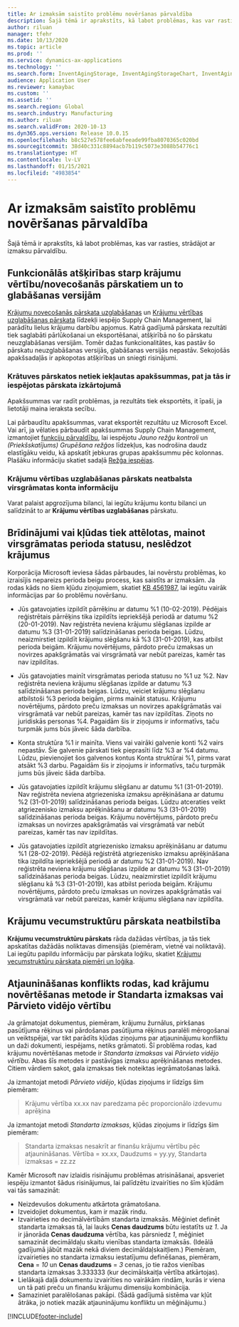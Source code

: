 ```yaml
---
title: Ar izmaksām saistīto problēmu novēršanas pārvaldība
description: Šajā tēmā ir aprakstīts, kā labot problēmas, kas var rasties, strādājot ar izmaksu pārvaldību.
author: riluan
manager: tfehr
ms.date: 10/13/2020
ms.topic: article
ms.prod: ''
ms.service: dynamics-ax-applications
ms.technology: ''
ms.search.form: InventAgingStorage, InventAgingStorageChart, InventAgingStorageDetails, InventValueProcess, InventValueReportSetup, InventClosing
audience: Application User
ms.reviewer: kamaybac
ms.custom: ''
ms.assetid: ''
ms.search.region: Global
ms.search.industry: Manufacturing
ms.author: riluan
ms.search.validFrom: 2020-10-13
ms.dyn365.ops.version: Release 10.0.15
ms.openlocfilehash: b8c527e578fee6abfeeade99fba8070365c020bd
ms.sourcegitcommit: 38d40c331c8894acb7b119c5073e3088b54776c1
ms.translationtype: HT
ms.contentlocale: lv-LV
ms.lasthandoff: 01/15/2021
ms.locfileid: "4983854"
---
```

# <a name="troubleshoot-cost-management"></a>Ar izmaksām saistīto problēmu novēršanas pārvaldība

Šajā tēmā ir aprakstīts, kā labot problēmas, kas var rasties, strādājot ar izmaksu pārvaldību.

## <a name="functional-gaps-between-the-inventory-valueaging-reports-and-their-storage-versions"></a>Funkcionālās atšķirības starp krājumu vērtību/novecošanās pārskatiem un to glabāšanas versijām

[Krājumu novecošanās pārskata uzglabāšanas](inventory-aging-report-storage.md) un [Krājumu vērtības uzglabāšanas pārskata](inventory-value-report-storage.md) līdzekļi iespējo Supply Chain Management, lai parādītu lielus krājumu darbību apjomus. Katrā gadījumā pārskata rezultāti tiek saglabāti pārlūkošanai un eksportēšanai, atšķirībā no šo pārskatu neuzglabāšanas versijām. Tomēr dažas funkcionalitātes, kas pastāv šo pārskatu neuzglabāšanas versijās, glabāšanas versijās nepastāv. Sekojošās apakšsadaļās ir apkopotas atšķirības un sniegti risinājumi.

### <a name="storage-reports-dont-include-subtotals-even-if-they-are-enabled-in-the-report-layout"></a>Krātuves pārskatos netiek iekļautas apakšsummas, pat ja tās ir iespējotas pārskata izkārtojumā

Apakšsummas var radīt problēmas, ja rezultāts tiek eksportēts, it īpaši, ja lietotāji maina ieraksta secību.

Lai pārbaudītu apakšsummas, varat eksportēt rezultātu uz Microsoft Excel. Vai arī, ja vēlaties pārbaudīt apakšsummas Supply Chain Management, izmantojiet [funkciju pārvaldību](../../fin-ops-core/fin-ops/get-started/feature-management/feature-management-overview.md), lai iespējotu *Jauno režģu kontroli* un *(Priekšskatījums) Grupēšana režģos* līdzekļus, kas nodrošina daudz elastīgāku veidu, kā apskatīt jebkuras grupas apakšsummu pēc kolonnas. Plašāku informāciju skatiet sadaļā [Režģa iespējas](../../fin-ops-core/fin-ops/get-started/grid-capabilities.md).

### <a name="inventory-value-storage-report-doesnt-support-ledger-account-information"></a>Krājumu vērtības uzglabāšanas pārskats neatbalsta virsgrāmatas konta informāciju

Varat palaist apgrozījuma bilanci, lai iegūtu krājumu kontu bilanci un salīdzināt to ar **Krājumu vērtības uzglabāšanas** pārskatu.

## <a name="warnings-or-errors-are-shown-when-changing-a-ledger-period-status-without-closing-inventory"></a>Brīdinājumi vai kļūdas tiek attēlotas, mainot virsgrāmatas perioda statusu, neslēdzot krājumus

Korporācija Microsoft ieviesa šādas pārbaudes, lai novērstu problēmas, ko izraisījis nepareizs perioda beigu process, kas saistīts ar izmaksām. Ja rodas kāds no šiem kļūdu ziņojumiem, skatiet [KB 4561987](https://fix.lcs.dynamics.com/Issue/Details?kb=4561987&bugId=445351&dbType=3&qc=f514f2adcddcddceec43af58c26ae8a9020effdc7cdfe085d9d0deeb8cc7b6a3), lai iegūtu vairāk informācijas par šo problēmu novēršanu.

- Jūs gatavojaties izpildīt pārrēķinu ar datumu %1 (10-02-2019). Pēdējais reģistrētais pārrēķins tika izpildīts iepriekšējā periodā ar datumu %2 (20-01-2019). Nav reģistrēta neviena krājumu slēgšanas izpilde ar datumu %3 (31-01-2019) salīdzināšanas perioda beigas. Lūdzu, neaizmirstiet izpildīt krājumu slēgšanu kā %3 (31-01-2019), kas atbilst perioda beigām. Krājumu novērtējums, pārdoto preču izmaksas un novirzes apakšgrāmatās vai virsgrāmatā var nebūt pareizas, kamēr tas nav izpildītas.

- Jūs gatavojaties mainīt virsgrāmatas perioda statusu no %1 uz %2. Nav reģistrēta neviena krājumu slēgšanas izpilde ar datumu %3 salīdzināšanas perioda beigas. Lūdzu, veiciet krājumu slēgšanu atbilstoši %3 perioda beigām, pirms maināt statusu. Krājumu novērtējums, pārdoto preču izmaksas un novirzes apakšgrāmatās vai virsgrāmatā var nebūt pareizas, kamēr tas nav izpildītas. Ziņots no juridiskās personas %4. Pagaidām šis ir ziņojums ir informatīvs, taču turpmāk jums būs jāveic šāda darbība.

- Konta struktūra %1 ir mainīta. Viens vai vairāki galvenie konti %2 vairs nepastāv. Šie galvenie pārskati tiek pieprasīti līdz %3 ar %4 datumu. Lūdzu, pievienojiet šos galvenos kontus Konta struktūrai %1, pirms varat atsākt %3 darbu. Pagaidām šis ir ziņojums ir informatīvs, taču turpmāk jums būs jāveic šāda darbība.

- Jūs gatavojaties izpildīt krājumu slēgšanu ar datumu %1 (31-01-2019). Nav reģistrēta neviena atgriezeniska izmaksu aprēķināšana ar datumu %2 (31-01-2019) salīdzināšanas perioda beigas. Lūdzu atceraties veikt atgriezenisko izmaksu aprēķināšanu ar datumu %3 (31-01-2019) salīdzināšanas perioda beigas. Krājumu novērtējums, pārdoto preču izmaksas un novirzes apakšgrāmatās vai virsgrāmatā var nebūt pareizas, kamēr tas nav izpildītas.

- Jūs gatavojaties izpildīt atgriezenisko izmaksu aprēķināšanu ar datumu %1 (28-02-2019). Pēdējā reģistrētā atgriezenisko izmaksu aprēķināšana tika izpildīta iepriekšējā periodā ar datumu %2 (31-01-2019). Nav reģistrēta neviena krājumu slēgšanas izpilde ar datumu %3 (31-01-2019) salīdzināšanas perioda beigas.
Lūdzu, neaizmirstiet izpildīt krājumu slēgšanu kā %3 (31-01-2019), kas atbilst perioda beigām. Krājumu novērtējums, pārdoto preču izmaksas un novirzes apakšgrāmatās vai virsgrāmatā var nebūt pareizas, kamēr krājumu slēgšana nav izpildīta.

## <a name="inventory-aging-report-discrepancies"></a>Krājumu vecumstruktūru pārskata neatbilstība

**Krājumu vecumstruktūru pārskats** rāda dažādas vērtības, ja tās tiek apskatītas dažādās noliktavas dimensijās (piemēram, vietnē vai noliktavā). Lai iegūtu papildu informāciju par pārskata loģiku, skatiet [Krājumu vecumstruktūru pārskata piemēri un loģika](inventory-aging-report.md).

## <a name="an-update-conflict-occurs-when-the-inventory-valuation-method-is-either-standard-cost-or-moving-average"></a>Atjaunināšanas konflikts rodas, kad krājumu novērtēšanas metode ir Standarta izmaksas vai Pārvieto vidējo vērtību

Ja grāmatojat dokumentus, piemēram, krājumu žurnālus, pirkšanas pasūtījuma rēķinus vai pārdošanas pasūtījuma rēķinus paralēli mērogošanai un veiktspējai, var tikt parādīts kļūdas ziņojums par atjauninājumu konfliktu un daži dokumenti, iespējams, netiks grāmatoti. Šī problēma rodas, kad krājumu novērtēšanas metode ir *Standarta izmaksas* vai *Pārvieto vidējo vērtību*. Abas šīs metodes ir pastāvīgas izmaksu aprēķināšanas metodes. Citiem vārdiem sakot, gala izmaksas tiek noteiktas iegrāmatošanas laikā.

Ja izmantojat metodi *Pārvieto vidējo*, kļūdas ziņojums ir līdzīgs šim piemēram:

> Krājumu vērtība xx.xx nav paredzama pēc proporcionālo izdevumu aprēķina

Ja izmantojat metodi *Standarta izmaksas*, kļūdas ziņojums ir līdzīgs šim piemēram:

> Standarta izmaksas nesakrīt ar finanšu krājumu vērtību pēc atjaunināšanas. Vērtība = xx.xx, Daudzums = yy.yy, Standarta izmaksas = zz.zz

Kamēr Microsoft nav izlaidis risinājumu problēmas atrisināšanai, apsveriet iespēju izmantot šādus risinājumus, lai palīdzētu izvairīties no šīm kļūdām vai tās samazināt:

- Neizdevušos dokumentu atkārtota grāmatošana.
- Izveidojiet dokumentus, kam ir mazāk rindu.
- Izvairieties no decimālvērtībām standarta izmaksās. Mēģiniet definēt standarta izmaksas tā, lai lauks **Cenas daudzums** būtu iestatīts uz *1*. Ja ir jānorāda **Cenas daudzuma** vērtība, kas pārsniedz *1*, mēģiniet samazināt decimāldaļu skaitu vienības standarta izmaksās. (Ideālā gadījumā jābūt mazāk nekā diviem decimāldaļskaitļiem.) Piemēram, izvairieties no standarta izmaksu iestatījumu definēšanas, piemēram, **Cena** = *10* un **Cenas daudzums** = *3* cenas, jo tie ražos vienības standarta izmaksas 3.333333 (kur decimālskaitļa vērtība atkārtojas).
- Lielākajā daļā dokumentu izvairīties no vairākām rindām, kurās ir viena un tā pati preču un finanšu krājumu dimensiju kombinācija.
- Samaziniet paralēlošanas pakāpi. (Šādā gadījumā sistēma var kļūt ātrāka, jo notiek mazāk atjauninājumu konfliktu un mēģinājumu.)


[!INCLUDE[footer-include](../../includes/footer-banner.md)]